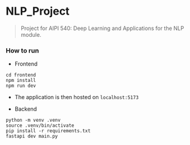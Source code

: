 # NLP_Project

> Project for AIPI 540: Deep Learning and Applications for the NLP module.


### How to run

- Frontend
```
cd frontend
npm install
npm run dev
```
- The application is then hosted on `localhost:5173`


- Backend
```
python -m venv .venv
source .venv/bin/activate
pip install -r requirements.txt
fastapi dev main.py
```
